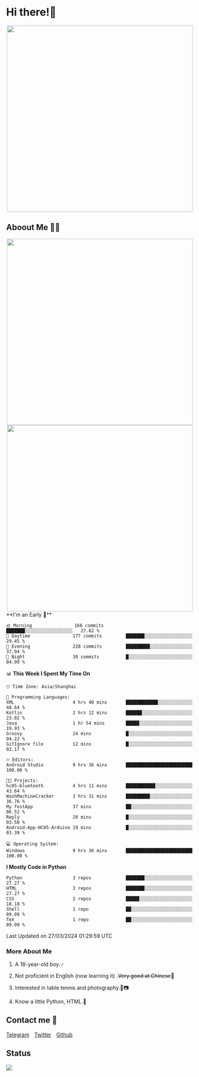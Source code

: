# Hi there!🎉

<div align=center><img src="https://count.getloli.com/get/@Cicada000?theme=moebooru" width=500px></div>

## Aboout Me 👀💦

<div align=center>
<img src="https://github-readme-stats.vercel.app/api?username=Cicada000&show_icons=true&theme=tokyonight" width=500px>
<br>
<img src="https://github-readme-stats.vercel.app/api/top-langs/?username=Cicada000&show_icons=true&theme=tokyonight&layout=compact" width=500px>
</div>
<!--START_SECTION:waka-->
**I'm an Early 🐤** 

```text
🌞 Morning                166 commits         ███████░░░░░░░░░░░░░░░░░░   27.62 % 
🌆 Daytime                177 commits         ███████░░░░░░░░░░░░░░░░░░   29.45 % 
🌃 Evening                228 commits         █████████░░░░░░░░░░░░░░░░   37.94 % 
🌙 Night                  30 commits          █░░░░░░░░░░░░░░░░░░░░░░░░   04.99 % 
```


📊 **This Week I Spent My Time On** 

```text
🕑︎ Time Zone: Asia/Shanghai

💬 Programming Languages: 
XML                      4 hrs 40 mins       ████████████░░░░░░░░░░░░░   48.64 % 
Kotlin                   2 hrs 12 mins       ██████░░░░░░░░░░░░░░░░░░░   23.02 % 
Java                     1 hr 54 mins        █████░░░░░░░░░░░░░░░░░░░░   19.93 % 
Groovy                   24 mins             █░░░░░░░░░░░░░░░░░░░░░░░░   04.22 % 
GitIgnore file           12 mins             █░░░░░░░░░░░░░░░░░░░░░░░░   02.17 % 

🔥 Editors: 
Android Studio           9 hrs 36 mins       █████████████████████████   100.00 % 

🐱‍💻 Projects: 
hc05-bluetooth           4 hrs 11 mins       ███████████░░░░░░░░░░░░░░   43.64 % 
WashMachineCracker       3 hrs 31 mins       █████████░░░░░░░░░░░░░░░░   36.76 % 
My TestApp               37 mins             ██░░░░░░░░░░░░░░░░░░░░░░░   06.52 % 
Reply                    20 mins             █░░░░░░░░░░░░░░░░░░░░░░░░   03.58 % 
Android-App-HC05-Arduino 19 mins             █░░░░░░░░░░░░░░░░░░░░░░░░   03.39 % 

💻 Operating System: 
Windows                  9 hrs 36 mins       █████████████████████████   100.00 % 
```

**I Mostly Code in Python** 

```text
Python                   3 repos             ███████░░░░░░░░░░░░░░░░░░   27.27 % 
HTML                     3 repos             ███████░░░░░░░░░░░░░░░░░░   27.27 % 
CSS                      2 repos             █████░░░░░░░░░░░░░░░░░░░░   18.18 % 
Shell                    1 repo              ██░░░░░░░░░░░░░░░░░░░░░░░   09.09 % 
TeX                      1 repo              ██░░░░░░░░░░░░░░░░░░░░░░░   09.09 % 
```




 Last Updated on 27/03/2024 01:29:59 UTC
<!--END_SECTION:waka-->

### More About Me

1. A 18-year-old boy.♂

2. Not proficient in English (now learning it) .~~Very good at Chinese~~🤣

3. Interested in table tennis and photography.🏓📷

4. Know a little Python, HTML.🐍


## Contact me 💬

[Telegram](https://t.me/CicadaLYW)&emsp;[Twitter](https://twitter.com/Cicada0001)&emsp;[Github](https://github.com/Cicada000)

## Status
<img src="https://weather-icon.journeyad.repl.co/@hangzhou?v=1" align="left">







